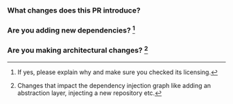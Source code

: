 ### What changes does this PR introduce?

### Are you adding new dependencies? [^1]
[^1]: If yes, please explain why and make sure you checked its licensing.

### Are you making architectural changes? [^2]
[^2]: Changes that impact the dependency injection graph like adding an abstraction layer, injecting a new repository etc.
